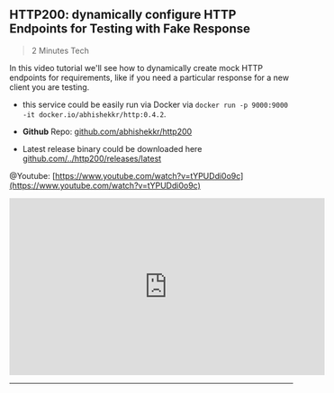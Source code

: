 ## HTTP200: dynamically configure HTTP Endpoints for Testing with Fake Response

> 2 Minutes Tech

In this video tutorial we'll see how to dynamically create mock HTTP endpoints for requirements, like if you need a particular response for a new client you are testing.

* this service could be easily run via Docker via `docker run -p 9000:9000 -it docker.io/abhishekkr/http:0.4.2`.

* **Github** Repo: [github.com/abhishekkr/http200](https://github.com/abhishekkr/http200)

* Latest release binary could be downloaded here [github.com/../http200/releases/latest](https://github.com/abhishekkr/http200/releases/latest)


@Youtube: [https://www.youtube.com/watch?v=tYPUDdi0o9c](https://www.youtube.com/watch?v=tYPUDdi0o9c)

<iframe width="560" height="315" src="https://www.youtube.com/embed/tYPUDdi0o9c" title="YouTube video player" frameborder="0" allow="accelerometer; autoplay; clipboard-write; encrypted-media; gyroscope; picture-in-picture" allowfullscreen></iframe>

---
